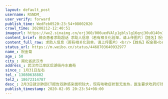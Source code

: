 ```yaml
---
layout: default_post
username: RSNDM_
user_verify: forward
publish_time: WedFeb0520:23:54+08002020
crawl_time: 20200212-12:40:51
imageurl: https://wx2.sinaimg.cn/orj360/006uedVAly1gblslg16qnj30u0140n19.jpg,https://wx4.sinaimg.cn/orj360/006uedVAly1gblslfqet8j30u014078m.jpg
content_brief: 肺炎患者求助超话 求助人信息（若有相关化验单，请上传图片）【姓名】祝金菊【年龄】50【所在城市】湖北省武汉市【所在小区、社区】武汉市江岸区后湖街丹水嘉苑【患病时间】1月31日左右【联系方式】13080638802【其他紧急联系人】18672314787【病情描述】 2月3日就诊  肺部CT报告双肺感染 ...全文
content_full_raw: 求助人信息（若有相关化验单，请上传图片）<br/>【姓名】祝金菊<br/>【年龄】50<br/>【所在城市】湖北省武汉市<br/>【所在小区、社区】武汉市江岸区后湖街丹水嘉苑<br/>【患病时间】1月31日左右<br/>【联系方式】13080638802<br/>【其他紧急联系人】18672314787<br/>【病情描述】2月3日就诊肺部CT报告双肺感染面积较大，现有咳嗽症状暂无发热，医生要求吃药打针回家自我隔离。<adata-url="http://t.cn/R2WxQOQ"href="http://weibo.com/p/1001018008642010000000000"data-hide=""><spanclass='url-icon'><imgstyle='width:1rem;height:1rem'src='https://h5.sinaimg.cn/upload/2015/09/25/3/timeline_card_small_location_default.png'></span><spanclass="surl-text">武汉</span></a>
status_url: https://m.weibo.cn/status/4468703640932977
name_: 祝金菊
age_: 50
city_: 湖北省武汉市
address_: 武汉市江岸区后湖街丹水嘉苑
since_: 1月31日左右
tel_: 13080638802
tel2_: 18672314787
desc_: 2月3日就诊肺部CT报告双肺感染面积较大，现有咳嗽症状暂无发热，医生要求吃药打针回家自我隔离。<adata-url="http//t.cn/R2WxQOQ"href="http//weibo.com/p/1001018008642010000000000"data-hide=""><spanclass='url-icon'><imgstyle='width1rem;height1rem'src='https//h5.sinaimg.cn/upload/2015/09/25/3/timeline_card_small_location_default.png'></span><spanclass="surl-text">武汉</span></a>
publish_timestamp: 2020-02-05 20:23:54+08:00
---
```

